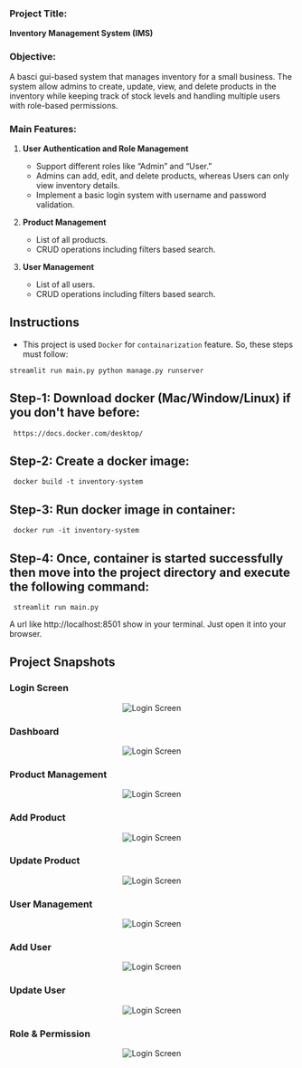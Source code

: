 
### Project Title:

**Inventory Management System (IMS)**

### Objective:

A basci gui-based system that manages inventory for a small business. The system allow admins to create, update, view, and delete products in the inventory while keeping track of stock levels and handling multiple users with role-based permissions.

### Main Features:

1. **User Authentication and Role Management**

   - Support different roles like “Admin” and “User.”
   - Admins can add, edit, and delete products, whereas Users can only view inventory details.
   - Implement a basic login system with username and password validation.

2. **Product Management**

   - List of all products.
   - CRUD operations including filters based search.

3. **User Management**

   - List of all users.
   - CRUD operations including filters based search.

## Instructions
- This project is used `Docker` for `containarization` feature. So, these steps must follow:

<code>streamlit run main.py python manage.py runserver</code>
<h2> Step-1: Download docker (Mac/Window/Linux) if you don't have before:  </h2>
<code> https://docs.docker.com/desktop/</code>

<h2> Step-2: Create a docker image:  </h2>
<code> docker build -t inventory-system</code>

<h2> Step-3: Run docker image in container: </h2>
<code> docker run -it inventory-system</code>

<h2> Step-4: Once, container is started successfully then move into the project directory and execute the following command:</h2>
<code> streamlit run main.py</code>

<p>A url like http://localhost:8501 show in your terminal. Just open it into your browser. </p>

<h2>Project Snapshots</h2>

<h3>Login Screen</h3>
<div align="center">

![Login Screen](/static/img/screenshots/Login-page.png)

</div>

<h3>Dashboard</h3>
<div align="center">

![Login Screen](/static/img/screenshots/Dashboard-page.png)
</div>

<h3>Product Management</h3>
<div align="center">

![Login Screen](/static/img/screenshots/Product-management.png)
</div>

<h3>Add Product</h3>
<div align="center">

![Login Screen](/static/img/screenshots/Add-product.png)
</div>

<h3>Update Product</h3>
<div align="center">

![Login Screen](/static/img/screenshots/Update-product.png)
</div>

<h3>User Management</h3>
<div align="center">

![Login Screen](/static/img/screenshots/User-management.png)
</div>

<h3>Add User</h3>
<div align="center">

![Login Screen](/static/img/screenshots/Add-user.png)
</div>

<h3>Update User</h3>
<div align="center">

![Login Screen](/static/img/screenshots/Update-user.png)
</div>

<h3>Role & Permission</h3>
<div align="center">

![Login Screen](/static/img/screenshots/Roles-permission.png)
</div>